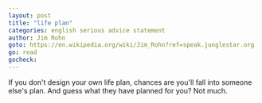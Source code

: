 ```yaml
---
layout: post
title: "life plan"
categories: english serious advice statement
author: Jim Rohn
goto: https://en.wikipedia.org/wiki/Jim_Rohn?ref=speak.junglestar.org
go: read
gocheck:
---
```

If you don't design your own life plan, chances are you'll fall into someone else's plan. And guess what they have planned for you? Not much.
